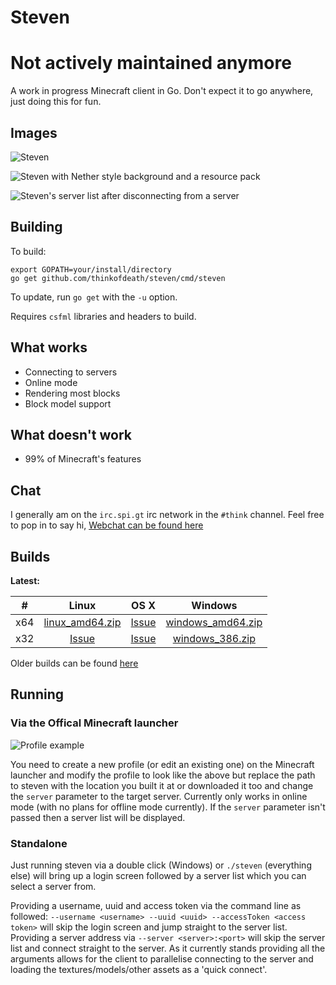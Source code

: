 # Steven

# Not actively maintained anymore 

A work in progress Minecraft client in Go.
Don't expect it to go anywhere, just doing this for fun.

## Images

![Steven](http://i.imgur.com/VVnmbkV.png)

![Steven with Nether style background and a resource pack](https://i.imgur.com/QjBb1UT.png)

![Steven's server list after disconnecting from a server](https://i.imgur.com/JRFXt0e.png)

## Building

To build:

```
export GOPATH=your/install/directory
go get github.com/thinkofdeath/steven/cmd/steven
```

To update, run `go get` with the `-u` option.

Requires `csfml` libraries and headers to build.

## What works

* Connecting to servers
* Online mode
* Rendering most blocks
* Block model support

## What doesn't work

* 99% of Minecraft's features

## Chat

I generally am on the `irc.spi.gt` irc network in the `#think` channel. 
Feel free to pop in to say hi, [Webchat can be found here](https://irc.spi.gt/iris/?channels=think)

## Builds

**Latest:**

|  #  |      Linux      | OS X |      Windows      |
|:---:|:---------------:|:----:|:-----------------:|
| x64 | [linux_amd64.zip](http://ci.thinkofdeath.uk/guestAuth/repository/download/Steven_Client/.lastSuccessful/linux_amd64.zip) |   [Issue](https://github.com/thinkofdeath/steven/issues/27)  | [windows_amd64.zip](http://ci.thinkofdeath.uk/guestAuth/repository/download/Steven_Client/.lastSuccessful/windows_amd64.zip) |
| x32 |   [Issue](https://github.com/thinkofdeath/steven/issues/28)       |   [Issue](https://github.com/thinkofdeath/steven/issues/27)  |  [windows_386.zip](http://ci.thinkofdeath.uk/guestAuth/repository/download/Steven_Client/.lastSuccessful/windows_386.zip)  |

Older builds can be found [here](http://ci.thinkofdeath.co.uk/viewType.html?buildTypeId=Steven_Client&guest=1)

## Running

### Via the Offical Minecraft launcher

![Profile example](http://i.imgur.com/NBMGhPL.png)

You need to create a new profile (or edit an existing one) on the Minecraft 
launcher and modify the profile to look like the above but replace the path
to steven with the location you built it at or downloaded it too and change the 
`server` parameter to the target server. Currently only works in online mode
(with no plans for offline mode currently). If the `server` parameter isn't
passed then a server list will be displayed.

### Standalone

Just running steven via a double click (Windows) or `./steven` (everything else)
will bring up a login screen followed by a server list which you can select a server
from.

Providing a username, uuid and access token via the command line as followed:
  `--username <username> --uuid <uuid> --accessToken <access token>`
will skip the login screen and jump straight to the server list. Providing a
server address via `--server <server>:<port>` will skip the server list and 
connect straight to the server. As it currently stands providing all the arguments
allows for the client to parallelise connecting to the server and loading the 
textures/models/other assets as a 'quick connect'.

